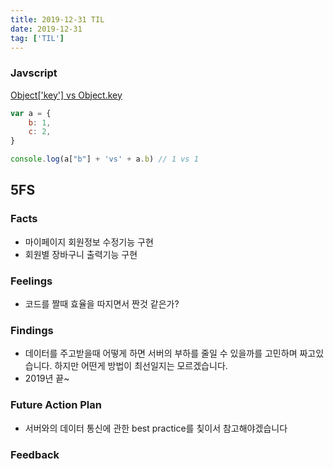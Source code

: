```yaml
---
title: 2019-12-31 TIL
date: 2019-12-31
tag: ['TIL']
---
```


### Javscript

[Object['key'] vs Object.key](https://medium.com/sjk5766/javascript-object-key-vs-object-key-%EC%B0%A8%EC%9D%B4-3c21eb49b763)

```javascript
var a = {
    b: 1,
    c: 2,
}

console.log(a["b"] + 'vs' + a.b) // 1 vs 1
```

## 5FS

### Facts

- 마이페이지 회원정보 수정기능 구현
- 회원별 장바구니 출력기능 구현

### Feelings

- 코드를 짤때 효율을 따지면서 짠것 같은가?

### Findings

- 데이터를 주고받을때 어떻게 하면 서버의 부하를 줄일 수 있을까를 고민하며 짜고있습니다. 하지만 어떤게 방법이 최선일지는 모르겠습니다.
- 2019년 끝~

### Future Action Plan

- 서버와의 데이터 통신에 관한 best practice를 칮이서 참고해야겠습니다

### Feedback
